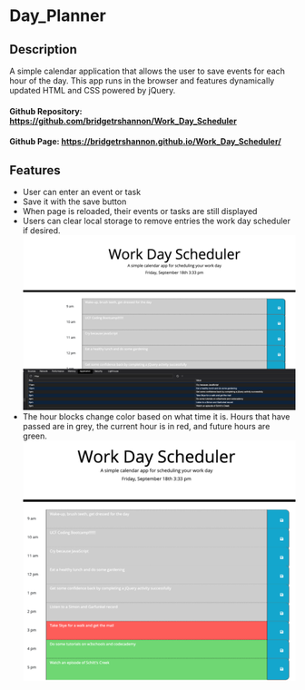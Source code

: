 # Day_Planner

## Description
A simple calendar application that allows the user to save events for each hour of the day. This app runs in the browser and features dynamically updated HTML and CSS powered by jQuery.
 #### Github Repository: https://github.com/bridgetrshannon/Work_Day_Scheduler 
#### Github Page: https://bridgetrshannon.github.io/Work_Day_Scheduler/

## Features
- User can enter an event or task
- Save it with the save button
- When page is reloaded, their events or tasks are still displayed
- Users can clear local storage to remove entries the work day scheduler if desired.
 ![Local storage for the Work Day Scheduler](localstorage.png)
- The hour blocks change color based on what time it is. Hours that have passed are in grey, the current hour is in red, and future hours are green.
 ![Completed Work Day Scheduler](workdayscheduler.png)

